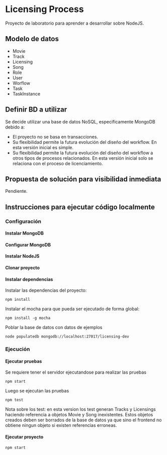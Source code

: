 # Licensing Process

Proyecto de laboratorio para aprender a desarrollar sobre NodeJS.

## Modelo de datos
- Movie
- Track
- Licensing
- Song
- Role
- User
- Worflow
- Task
- TaskInstance

## Definir BD a utilizar
Se decide utilizar una base de datos NoSQL, especificamente MongoDB debido a:
- El proyecto no se basa en transacciones.
- Su flexibilidad permite la futura evolución del diseño del workflow. En esta versión inicial es simple.
- Su flexibilidad permite la futura evolución del diseño del workflow a otros tipos de procesos relacionados. En esta versión inicial solo se relaciona con el proceso de licenciamiento.

## Propuesta de solución para visibilidad inmediata
Pendiente.

## Instrucciones para ejecutar código localmente
### Configuración
#### Instalar MongoDB
#### Configurar MongoDB
#### Instalar NodeJS
#### Clonar proyecto
#### Instalar dependencias
Instalar las dependencias del proyecto:
```
npm install
```
Instalar el mocha para que pueda ser ejecutado de forma global:
```
npm install -g mocha
```
Poblar la base de datos con datos de ejemplos
```
node populatedb mongodb://localhost:27017/licensing-dev
```
### Ejecución
#### Ejecutar pruebas
Se requiere tener el servidor ejecutandose para realizar las pruebas
```
npm start
```
Luego se ejecutan las pruebas
```
npm test
```
Nota sobre los test: en esta version los test generan Tracks y Licensings haciendo referencia a objetos Movie y Song inexistentes. Estos objetos creados deben ser borrados de la base de datos ya que sino el frontend no obtiene ningun objeto si existen referencias erroneas.
#### Ejecutar proyecto
```
npm start
```
